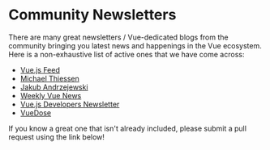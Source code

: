 # Community Newsletters

There are many great newsletters / Vue-dedicated blogs from the community bringing you latest news and happenings in the Vue ecosystem. Here is a non-exhaustive list of active ones that we have come across:

- [Vue.js Feed](https://vuejsfeed.com/)
- [Michael Thiessen](https://michaelnthiessen.com/newsletter)
- [Jakub Andrzejewski](https://dev.to/jacobandrewsky)
- [Weekly Vue News](https://weekly-vue.news/)
- [Vue.js Developers Newsletter](https://vuejsdevelopers.com/newsletter/)
- [VueDose](https://vuedose.tips/articles#newsletter)

If you know a great one that isn't already included, please submit a pull request using the link below!

